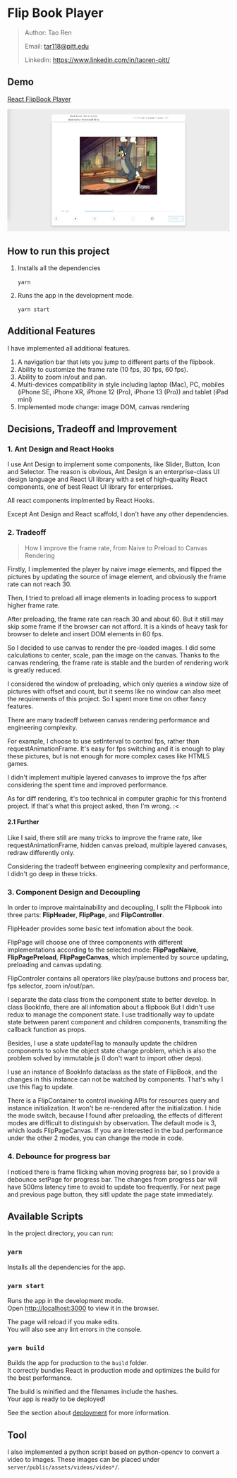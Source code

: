 # Flip Book Player

> Author: Tao Ren
>
> Email: tar118@pitt.edu
>
> Linkedin: https://www.linkedin.com/in/taoren-pitt/

## Demo
[React FlipBook Player](https://drive.google.com/file/d/1mijHThI4Li6Ux6cgWWWhtFapIB3WWOIV/view?usp=sharing)

![Demo](./demo.png)

## How to run this project
1. Installs all the dependencies 

    `yarn`

2. Runs the app in the development mode.

    `yarn start`

## Additional Features
I have implemented all additional features.
1. A navigation bar that lets you jump to different parts of the flipbook.
2. Ability to customize the frame rate (10 fps, 30 fps, 60 fps).
3. Ability to zoom in/out and pan.
4. Multi-devices compatibility in style including laptop (Mac), PC, mobiles (iPhone SE, iPhone XR, iPhone 12 (Pro), iPhone 13 (Pro)) and tablet (iPad mini)
5. Implemented mode change: image DOM, canvas rendering

## Decisions, Tradeoff and Improvement

### 1. Ant Design and React Hooks

I use Ant Design to implement some components, like Slider, Button, Icon and Selector.
The reason is obvious, Ant Design is an enterprise-class UI design language and React UI library with a set of high-quality React components, one of best React UI library for enterprises.

All react components implmented by React Hooks.

Except Ant Design and React scaffold, I don't have any other dependencies.

### 2. Tradeoff
> How I improve the frame rate, from Naive to Preload to Canvas Rendering

Firstly, I implemented the player by naive image elements, and flipped the pictures by updating the source of image element, and obviously the frame rate can not reach 30.

Then, I tried to preload all image elements in loading process to support higher frame rate. 

After preloading, the frame rate can reach 30 and about 60. But it still may skip some frame if the browser can not afford. It is a kinds of heavy task for browser to delete and insert DOM elements in 60 fps.

So I decided to use canvas to render the pre-loaded images. I did some calculations to center, scale, pan the image on the canvas. Thanks to the canvas rendering, the frame rate is stable and the burden of rendering work is greatly reduced.

I considered the window of preloading, which only queries a window size of pictures with offset and count, but it seems like no window can also meet the requirements of this project. So I spent more time on other fancy features.

There are many tradeoff between canvas rendering performance and engineering complexity.

For example, I choose to use setInterval to control fps, rather than requestAnimationFrame. It's easy for fps switching and it is enough to play these pictures, but is not enough for more complex cases like HTML5 games.

I didn't implement multiple layered canvases to improve the fps after considering the spent time and improved performance.

As for diff rendering, it's too technical in computer graphic for this frontend project. If that's what this project asked, then I'm wrong. :\<


#### 2.1 Further

Like I said, there still are many tricks to improve the frame rate, like requestAnimationFrame, hidden canvas preload, multiple layered canvases, redraw differently only.

Considering the tradeoff between engineering complexity and performance, I didn't go deep in these tricks.

### 3. Component Design and Decoupling

In order to improve maintainability and decoupling, I split the Flipbook into three parts: **FlipHeader**, **FlipPage**, and **FlipController**.

FlipHeader provides some basic text infomation about the book.

FlipPage will choose one of three components with different implementations according to the selected mode: **FlipPageNaive**, **FlipPagePreload**, **FlipPageCanvas**, which implemented by source updating, preloading and canvas updating.

FlipControler contains all operators like play/pause buttons and process bar, fps selector, zoom in/out/pan.

I separate the data class from the component state to better develop. In class BookInfo, there are all infomation about a flipbook But I didn't use redux to manage the component state. I use traditionally way to update state between parent component and children components, transmiting the callback function as props. 

Besides, I use a state updateFlag to manaully update the children components to solve the object state change problem, which is also the problem solved by immutable.js (I don't want to import other deps).

I use an instance of BookInfo dataclass as the state of FlipBook, and the changes in this instance can not be watched by components. That's why I use this flag to update. 

There is a FlipContainer to control invoking APIs for resources query and instance initialization. It won't be re-rendered after the initialization. I hide the mode switch, because I found after preloading, the effects of different modes are difficult to distinguish by observation. The default mode is 3, which loads FlipPageCanvas. If you are interested in the bad performance under the other 2 modes, you can change the mode in code.

### 4. Debounce for progress bar

I noticed there is frame flicking when moving progress bar, so I provide a debounce setPage for progress bar. The changes from progress bar will have 500ms latency time to avoid to update too frequently.
For next page and previous page button, they sitll update the page state immediately.




## Available Scripts

In the project directory, you can run:

### `yarn`

Installs all the dependencies for the app.

### `yarn start`

Runs the app in the development mode.\
Open [http://localhost:3000](http://localhost:3000) to view it in the browser.

The page will reload if you make edits.\
You will also see any lint errors in the console.

### `yarn build`

Builds the app for production to the `build` folder.\
It correctly bundles React in production mode and optimizes the build for the best performance.

The build is minified and the filenames include the hashes.\
Your app is ready to be deployed!

See the section about [deployment](https://facebook.github.io/create-react-app/docs/deployment) for more information.


## Tool

I also implemented a python script based on python-opencv to convert a video to images. These images can be placed under `server/public/assets/videos/video*/`.

